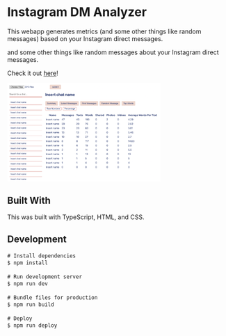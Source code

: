 # Instagram DM Analyzer
This webapp generates metrics (and some other things like random messages) based on your Instagram direct messages.

and some other things like random messages about your Instagram direct messages.

Check it out [here](https://jenetic.github.io/instagram-dm-analyzer/)!

<img src="screenshot.png" width="70%"> 

## Built With
This was built with TypeScript, HTML, and CSS.

## Development
```shell
# Install dependencies
$ npm install

# Run development server
$ npm run dev

# Bundle files for production
$ npm run build

# Deploy
$ npm run deploy
```
